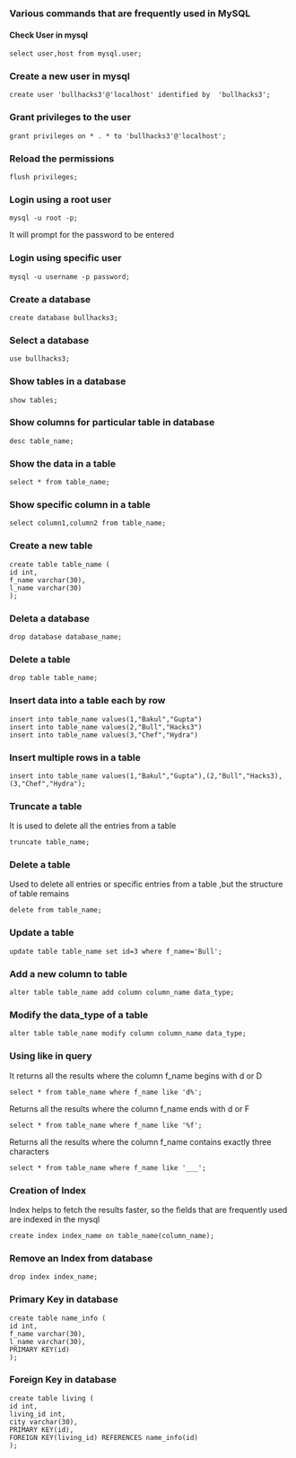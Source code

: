 ### Various commands that are frequently used in MySQL ###


#### Check User in mysql ###
```
select user,host from mysql.user;
```

### Create a new user in mysql ###
```
create user 'bullhacks3'@'localhost' identified by  'bullhacks3';
```

### Grant privileges to the user
```
grant privileges on * . * to 'bullhacks3'@'localhost';
```

### Reload the permissions
```
flush privileges;
```

### Login using a root user ###
```
mysql -u root -p;
```
It will prompt for the password to be entered

### Login using specific user ###
```
mysql -u username -p password;
```

### Create a database ###

```  
create database bullhacks3;
```

### Select a database ###
```
use bullhacks3;
```

### Show tables in a database ###
```
show tables;
```

### Show columns for particular table in database
```
desc table_name;
```

### Show the data in a table
```
select * from table_name;
```

### Show specific column in a table
```
select column1,column2 from table_name;
```

### Create a new table
```
create table table_name (
id int,
f_name varchar(30),
l_name varchar(30)
);
```

### Deleta a database ###
```
drop database database_name;
```

### Delete a table
```
drop table table_name;
```

### Insert data into a table each by row
```
insert into table_name values(1,"Bakul","Gupta")
insert into table_name values(2,"Bull","Hacks3")
insert into table_name values(3,"Chef","Hydra")
```

### Insert multiple rows in a table
```
insert into table_name values(1,"Bakul","Gupta"),(2,"Bull","Hacks3),(3,"Chef","Hydra");
```

### Truncate a table ###
It is used to delete all the entries from a table
```
truncate table_name;
```

### Delete a table
Used to delete all entries or specific entries from a table ,but the structure of table remains
```
delete from table_name;
```

### Update a table
```
update table table_name set id=3 where f_name='Bull';
```

### Add a new column to table
```
alter table table_name add column column_name data_type;
```

### Modify the data_type of a table
```
alter table table_name modify column column_name data_type;
```

### Using like in query ###
It returns all the results where the column f_name begins with d or D
```
select * from table_name where f_name like 'd%';
```

Returns all the results where the column f_name ends with d or F
```
select * from table_name where f_name like '%f';
```

Returns all the results where the column f_name contains exactly three characters
```
select * from table_name where f_name like '___';
```

### Creation of Index ###
Index helps to fetch the results faster, so the fields that are frequently used are indexed in the mysql
```
create index index_name on table_name(column_name);
```

### Remove an Index from database
```
drop index index_name;
```


### Primary Key in database
```
create table name_info (
id int,
f_name varchar(30),
l_name varchar(30),
PRIMARY KEY(id)
);
```

### Foreign Key in database
```
create table living (
id int,
living_id int,
city varchar(30),
PRIMARY KEY(id),
FOREIGN KEY(living_id) REFERENCES name_info(id)
);
```

